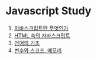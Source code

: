 # Javascript Study


  1. [자바스크립트란 무엇인가](https://github.com/Guide-Line/JavaScriptWebDevelopers/tree/master/1)
  1. [HTML 속의 자바스크립트](https://github.com/Guide-Line/JavaScriptWebDevelopers/tree/master/2)  
  1. [언어의 기초](https://github.com/Guide-Line/JavaScriptWebDevelopers/tree/master/3)
  1. [변수와 스코프, 메모리](img..)
        